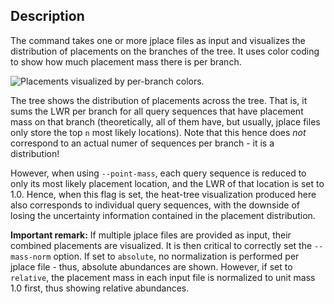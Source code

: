 ## Description

The command takes one or more jplace files as input and visualizes the distribution of placements on the branches of the tree. It uses color coding to show how much placement mass there is per branch.

![Placements visualized by per-branch colors.](https://github.com/lczech/gappa/blob/master/doc/png/analyze_visualize_color.png?raw=true)

The tree shows the distribution of placements across the tree. That is, it sums the LWR per branch for all query sequences that have placement mass on that branch (theoretically, all of them have, but usually, jplace files only store the top `n` most likely locations). Note that this hence does _not_ correspond to an actual numer of sequences per branch - it is a distribution!

However, when using `--point-mass`, each query sequence is reduced to only its most likely placement location, and the LWR of that location is set to 1.0. Hence, when this flag is set, the heat-tree visualization produced here also corresponds to individual query sequences, with the downside of losing the uncertainty information contained in the placement distribution.

**Important remark:**
If multiple jplace files are provided as input, their combined placements are visualized. It is then critical to correctly set the `--mass-norm` option. If set to `absolute`, no normalization is performed per jplace file - thus, absolute abundances are shown. However, if set to `relative`, the placement mass in each input file is normalized to unit mass 1.0 first, thus showing relative abundances.
